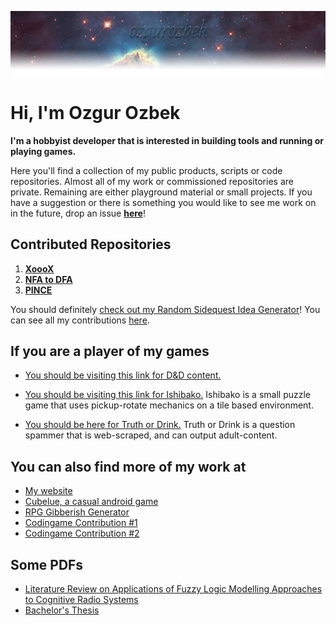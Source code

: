 [![One of hubble space telescope's most famous image, 'Pillars of Creation' showing stars forming in the Eagle Nebula.](./img/git-banner.png "One of hubble space telescope's most famous image, 'Pillars of Creation' showing stars forming in the Eagle Nebula.")](https://en.wikipedia.org/wiki/Pillars_of_Creation)

# Hi, I'm Ozgur Ozbek

**I'm a hobbyist developer that is interested in building tools and running or playing games.**

Here you'll find a collection of my public products, scripts or code repositories. Almost all of my work or commissioned repositories are private. Remaining are either playground material or small projects. If you have a suggestion or there is something you would like to see me work on in the future, drop an issue **[here](https://github.com/ozgurozbek/ozgurozbek/issues)**!

## Contributed Repositories

1. **[XoooX](https://github.com/ozgurozbek-merges/XoooX)**
1. **[NFA to DFA](https://github.com/ozgurozbek-merges/NFA-to-DFA)**
1. **[PINCE](https://github.com/ozgurozbek-merges/PINCE)**

You should definitely [check out my Random Sidequest Idea Generator](https://xeculus.pythonanywhere.com/)!
You can see all my contributions [here](https://github.com/ozgurozbek-merges).

## If you are a player of my games

* [You should be visiting this link for D&D content.](https://ozgurozbek.github.io/dnd/dnd_home.html)

* [You should be visiting this link for Ishibako.](https://ozgurozbek.github.io/ishibako/download.html) Ishibako is a small puzzle game that uses pickup-rotate mechanics on a tile based environment.

* [You should be here for Truth or Drink.](https://ozgurozbek.github.io/truthordrink/truthordrink.html) Truth or Drink is a question spammer that is web-scraped, and can output adult-content.

## You can also find more of my work at

* [My website](https://xeculus.wordpress.com/)
* [Cubelue, a casual android game](https://play.google.com/store/apps/details?id=com.OzgurOzbek.Cubelue&hl=en_US&gl=US)
* [RPG Gibberish Generator](https://replit.com/@ozgurozbek/RPGGibberishGenerator#main.py)
* [Codingame Contribution #1](https://www.codingame.com/contribute/view/45417ee569f7763981a0876ba491bffde4e5)
* [Codingame Contribution #2](https://www.codingame.com/contribute/view/49981fecba44952abebcfbeb65898292d32c)

## Some PDFs

* [Literature Review on Applications of Fuzzy Logic Modelling Approaches to Cognitive Radio Systems](https://ozgurozbek.github.io/bachelorsLiteratureReview.pdf)
* [Bachelor's Thesis](https://ozgurozbek.github.io/bachelorsThesis.pdf)
